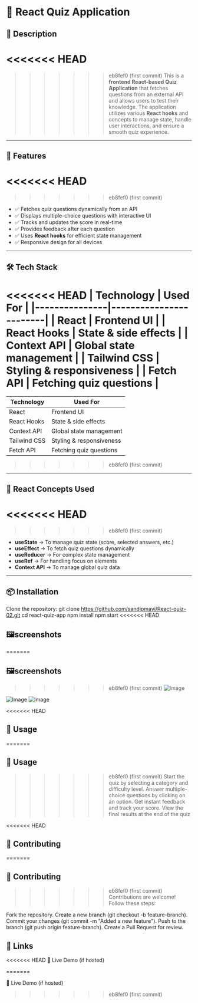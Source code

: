 # 🎯 React Quiz Application

## 📖 Description
<<<<<<< HEAD
=======

>>>>>>> eb8fef0 (first commit)
This is a **frontend React-based Quiz Application** that fetches questions from an external API and allows users to test their knowledge. The application utilizes various **React hooks** and concepts to manage state, handle user interactions, and ensure a smooth quiz experience.

---

## 🚀 Features
<<<<<<< HEAD
=======

>>>>>>> eb8fef0 (first commit)
- ✅ Fetches quiz questions dynamically from an API
- ✅ Displays multiple-choice questions with interactive UI
- ✅ Tracks and updates the score in real-time
- ✅ Provides feedback after each question
- ✅ Uses **React hooks** for efficient state management
- ✅ Responsive design for all devices

---

## 🛠️ Tech Stack
<<<<<<< HEAD
| **Technology**  | **Used For**            |
|---------------|------------------------|
| React        | Frontend UI             |
| React Hooks  | State & side effects    |
| Context API  | Global state management |
| Tailwind CSS | Styling & responsiveness |
| Fetch API    | Fetching quiz questions |
=======

| **Technology** | **Used For**             |
| -------------- | ------------------------ |
| React          | Frontend UI              |
| React Hooks    | State & side effects     |
| Context API    | Global state management  |
| Tailwind CSS   | Styling & responsiveness |
| Fetch API      | Fetching quiz questions  |
>>>>>>> eb8fef0 (first commit)

---

## 🔧 React Concepts Used
<<<<<<< HEAD
=======

>>>>>>> eb8fef0 (first commit)
- **useState** → To manage quiz state (score, selected answers, etc.)
- **useEffect** → To fetch quiz questions dynamically
- **useReducer** → For complex state management
- **useRef** → For handling focus on elements
- **Context API** → To manage global quiz data

---

## 📦 Installation

Clone the repository:
git clone https://github.com/sandipmavi/React-quiz-02.git
cd react-quiz-app
npm install
npm start
<<<<<<< HEAD
## 🖼️screenshots
=======

## 🖼️screenshots

>>>>>>> eb8fef0 (first commit)
![Image](https://github.com/user-attachments/assets/1caaf07d-7fc6-4420-b3d5-a69d54d49931)

![Image](https://github.com/user-attachments/assets/e494a994-9ccc-4ba6-b1ce-56ee6c86f07c)
![Image](https://github.com/user-attachments/assets/976cc3a9-288b-4bc9-9422-0888c9ac6dd5)

<<<<<<< HEAD

## 📌 Usage
=======
## 📌 Usage

>>>>>>> eb8fef0 (first commit)
Start the quiz by selecting a category and difficulty level.
Answer multiple-choice questions by clicking on an option.
Get instant feedback and track your score.
View the final results at the end of the quiz

<<<<<<< HEAD

## 🤝 Contributing
=======
## 🤝 Contributing

>>>>>>> eb8fef0 (first commit)
Contributions are welcome! Follow these steps:

Fork the repository.
Create a new branch (git checkout -b feature-branch).
Commit your changes (git commit -m "Added a new feature").
Push to the branch (git push origin feature-branch).
Create a Pull Request for review.

## 🔗 Links
<<<<<<< HEAD
🚀 Live Demo (if hosted)


=======

🚀 Live Demo (if hosted)
>>>>>>> eb8fef0 (first commit)
